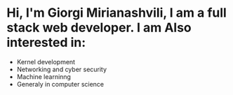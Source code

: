# Hi, I'm Giorgi Mirianashvili, I am a full stack web developer. I am Also interested in:
- Kernel development
- Networking and cyber security
- Machine learninng
- Generaly in computer science

